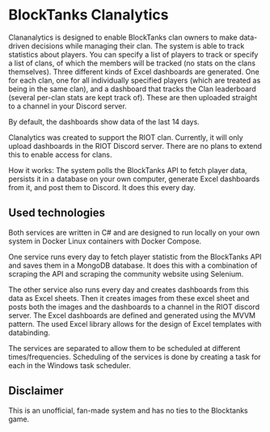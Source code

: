 # BlockTanks Clanalytics

Clananalytics is designed to enable BlockTanks clan owners to make data-driven decisions while managing their clan. The system is able to track statistics about players. You can specify a list of players to track or specify a list of clans, of which the members will be tracked (no stats on the clans themselves).
Three different kinds of Excel dashboards are generated. One for each clan, one for all individually specified players (which are treated as being in the same clan), and a dashboard that tracks the Clan leaderboard (several per-clan stats are kept track of). These are then uploaded straight to a channel in your Discord server.

By default, the dashboards show data of the last 14 days.

Clanalytics was created to support the RIOT clan. Currently, it will only upload dashboards in the RIOT Discord server. There are no plans to extend this to enable access for clans.

How it works:
The system polls the BlockTanks API to fetch player data, persists it in a database on your own computer, generate Excel dashboards from it, and post them to Discord. It does this every day.

## Used technologies
Both services are written in C# and are designed to run locally on your own system in Docker Linux containers with Docker Compose.

One service runs every day to fetch player statistic from the BlockTanks API and saves them in a MongoDB database. It does this with a combination of scraping the API and scraping the community website using Selenium.

The other service also runs every day and creates dashboards from this data as Excel sheets. Then it creates images from these excel sheet and posts both the images and the dashboards to a channel in the RIOT discord server. The Excel dashboards are defined and generated using the MVVM pattern. The used Excel library allows for the design of Excel templates with databinding.

The services are separated to allow them to be scheduled at different times/frequencies. Scheduling of the services is done by creating a task for each in the Windows task scheduler.

## Disclaimer
This is an unofficial, fan-made system and has no ties to the Blocktanks game.
